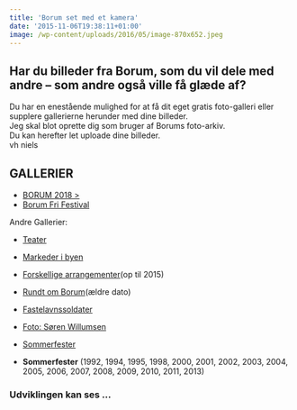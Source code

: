 ```yaml
---
title: 'Borum set med et kamera'
date: '2015-11-06T19:38:11+01:00'
image: /wp-content/uploads/2016/05/image-870x652.jpeg
---
```


## Har du billeder fra Borum, som du vil dele med andre – som andre også ville få glæde af?

Du har en enestående mulighed for at få dit eget gratis foto-galleri eller supplere gallerierne herunder med dine billeder.  
Jeg skal blot oprette dig som bruger af Borums foto-arkiv.  
Du kan herefter let uploade dine billeder.  
vh niels

## GALLERIER

- [BORUM 2018 &gt;](https://borum2019.borum-by.dk/#)
- [Borum Fri Festival](http://festival.borum-by.dk)

Andre Gallerier:

- [Teater](http://teater.borum-by.dk)
- [Markeder i byen](http://marked.borum-by.dk)
- [Forskellige arrangementer](http://arrangementer.borum-by.dk/)(op til 2015)
- [Rundt om Borum](https://borum.borum-by.dk/#collections)(ældre dato)
- [Fastelavnssoldater](http://fastelavnssoldater.borum-by.dk)
- [Foto: Søren Willumsen](http://soerenwillumsen.borum-by.dk)
- [Sommerfester](http://nielslempert.borum-by.dk)

- **Sommerfester** (1992, 1994, 1995, 1998, 2000, 2001, 2002, 2003, 2004, 2005, 2006, 2007, 2008, 2009, 2010, 2011, 2013)

### Udviklingen kan ses …